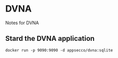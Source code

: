 # DVNA
Notes for DVNA

## Stard the DVNA application 
```
docker run -p 9090:9090 -d appsecco/dvna:sqlite
```

